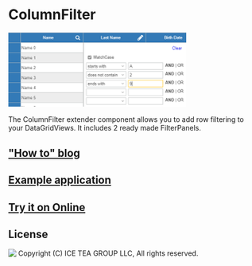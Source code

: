 ColumnFilter
====

<img src="../Support/Images/ColumnFilter.png" width="358">

The ColumnFilter extender component allows you to add row filtering to your DataGridViews. It includes 2 ready made FilterPanels.

## ["How to" blog](https://wisej.com/blog/columnfilter/)

## [Example application](https://github.com/iceteagroup/wisej-examples/tree/1.5/ColumnFilter)

## [Try it on Online](http://demo.wisej.com/ColumnFilter)

License
-------
<img src="http://iceteagroup.com/wp-content/uploads/2017/01/Square-64x64-trasp.png" height="20" align="top"> Copyright (C) ICE TEA GROUP LLC, All rights reserved.
